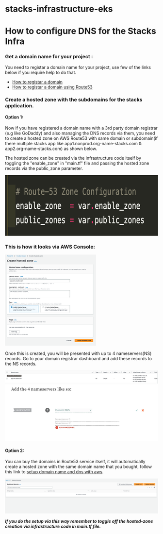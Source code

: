 # stacks-infrastructure-eks



# How to configure DNS for the Stacks Infra

### Get a domain name for your project :
   
   You need to registar a domain name for your project, use few of the links below if you require help to do that.

   - [How to registar a domain](https://mailchimp.com/resources/how-to-buy-a-domain-name/)
   - [How to registar a domain using Route53](https://docs.aws.amazon.com/Route53/latest/DeveloperGuide/domain-register.html)


### Create a hosted zone with the subdomains for the stacks application.
 
   #### Option 1:

   Now if you have registered a domain name with a 3rd party domain registrar (e.g like GoDaddy) and also managing the DNS records via them,
   you need to create a hosted zone on AWS Route53 with same domain or subdomain(if there multiple stacks app like app1.nonprod.org-name-stacks.com & app2.org-name-stacks.com) as shown below.

   The hosted zone can be created via the infrastructure code itself by toggling the "enable_zone" in "main.tf" file and passing the hosted zone records via the public_zone parameter.

   <img src=assets/route53-zone-in-terraform.png width="600" height="200" >
  
   ### This is how it looks via AWS Console:

   <img src=assets/hosted-zone-creation.png  width="300" height="300">
   

   Once this is created, you will be presented with up to 4 nameservers(NS) records. Go to your domain registrar dashboard and add these records to the NS records.

   <img src=assets/nameserver-records.png>

   <img src=assets/add-ns-records-to-3rd-party-domain-providers.png>

   #### Option 2:

   You can buy the domains in Route53 service itself, it will automatically create a hosted zone with the same domain name that you bought, follow this link to [setup domain name and dns with aws](https://aws.amazon.com/getting-started/hands-on/get-a-domain/).
   
   <img src=assets/register-domain-in-route53.png>

   ***If you do the setup via this way remember to toggle off the hosted-zone creation via infrastructure code in main.tf file.***

   

  
